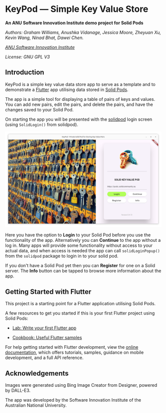 # KeyPod &mdash; Simple Key Value Store

**An ANU Software Innovation Institute demo project for Solid Pods**

*Authors: Graham Williams, Anushka Vidanage, Jessica Moore, Zheyuan Xu,
Kevin Wang, Ninad Bhat, Dawei Chen.*

*[ANU Software Innovation Institute](https://sii.anu.edu.au)*

*License: GNU GPL V3*

## Introduction

KeyPod is a simple key value data store app to serve as a template and
to demonstrate a [Flutter](https://flutter.dev) app utilising data
stored in [Solid Pods](https://solidcommunity.au).

The app is a simple tool for displaying a table of pairs of keys and
values.  You can add new pairs, edit the pairs, and delete the pairs,
and have the changes saved to your Solid Pod.

On starting the app you will be presented with the
[solidpod](https://pub.dev/packages/solidpod) login screen (using
`SolidLogin()` from solidpod).

<div align="center">
	<img
	src="https://raw.githubusercontent.com/anusii/solidpod/dev/images/keypod_login.png"
	alt="KeyPod Login" width="600">
</div>

Here you have the option to **Login** to your Solid Pod before you use
the functionality of the app. Alternatively you can **Continue** to
the app without a log in. Many apps will provide some functionality
without access to your actual data, and when access is needed the app
can call `solidLoginPopup()` from the `solidpod` package to login in
to your solid pod.

If you don't have a Solid Pod yet then you can **Register** for one
on a Solid server. The **Info** button can be tapped to browse
more information about the app.

## Getting Started with Flutter

This project is a starting point for a Flutter application utilising
Solid Pods.

A few resources to get you started if this is your first Flutter
project using Solid Pods:

- [Lab: Write your first Flutter
  app](https://docs.flutter.dev/get-started/codelab)

- [Cookbook: Useful Flutter
  samples](https://docs.flutter.dev/cookbook)

For help getting started with Flutter development, view the [online
documentation](https://docs.flutter.dev/), which offers tutorials,
samples, guidance on mobile development, and a full API reference.

## Acknowledgements

Images were generated using Bing Image Creator from Designer, powered
by DALL-E3.

The app was developed by the Software Innovation Institute of the
Australian National University.
